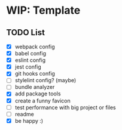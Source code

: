 # WIP: Template

## TODO List

- [x] webpack config
- [x] babel config
- [x] eslint config
- [x] jest config
- [x] git hooks config
- [ ] stylelint config? (maybe)
- [ ] bundle analyzer
- [x] add package tools
- [x] create a funny favicon
- [ ] test performance with big project or files
- [ ] readme
- [x] be happy :)
